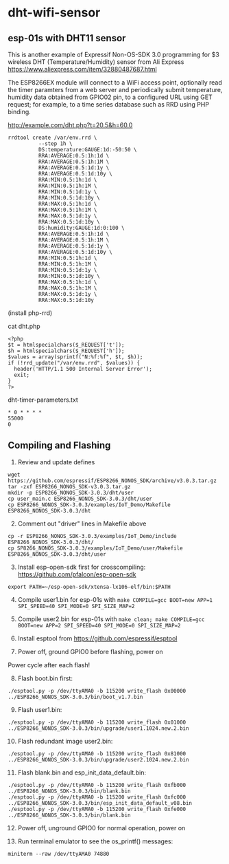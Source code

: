 # dht-wifi-sensor
## esp-01s with DHT11 sensor

This is another example of Expressif Non-OS-SDK 3.0 programming for $3 wireless DHT (Temperature/Humidity) sensor from Ali Express https://www.aliexpress.com/item/32880487687.html

The ESP8266EX module will connect to a WiFi access point, optionally read the timer paramters from a web server and periodically submit temperature, humidity data obtained from GPIO02 pin, to a configured URL using GET request; for example, to a time series database such as RRD using PHP binding.

http://example.com/dht.php?t=20.5&h=60.0

```
rrdtool create /var/env.rrd \
          --step 1h \
          DS:temperature:GAUGE:1d:-50:50 \
          RRA:AVERAGE:0.5:1h:1d \
          RRA:AVERAGE:0.5:1h:1M \
          RRA:AVERAGE:0.5:1d:1y \
          RRA:AVERAGE:0.5:1d:10y \
          RRA:MIN:0.5:1h:1d \
          RRA:MIN:0.5:1h:1M \
          RRA:MIN:0.5:1d:1y \
          RRA:MIN:0.5:1d:10y \
          RRA:MAX:0.5:1h:1d \
          RRA:MAX:0.5:1h:1M \
          RRA:MAX:0.5:1d:1y \
          RRA:MAX:0.5:1d:10y \
          DS:humidity:GAUGE:1d:0:100 \
          RRA:AVERAGE:0.5:1h:1d \
          RRA:AVERAGE:0.5:1h:1M \
          RRA:AVERAGE:0.5:1d:1y \
          RRA:AVERAGE:0.5:1d:10y \
          RRA:MIN:0.5:1h:1d \
          RRA:MIN:0.5:1h:1M \
          RRA:MIN:0.5:1d:1y \
          RRA:MIN:0.5:1d:10y \
          RRA:MAX:0.5:1h:1d \
          RRA:MAX:0.5:1h:1M \
          RRA:MAX:0.5:1d:1y \
          RRA:MAX:0.5:1d:10y
```

(install php-rrd)

cat dht.php 

```
<?php
$t = htmlspecialchars($_REQUEST['t']);
$h = htmlspecialchars($_REQUEST['h']);
$values = array(sprintf("N:%f:%f", $t, $h));
if (!rrd_update("/var/env.rrd", $values)) {
  header('HTTP/1.1 500 Internal Server Error');
  exit;
}
?>
```

dht-timer-parameters.txt

```
* 0 * * * *
55000
0
```

## Compiling and Flashing

1. Review and update defines

```
wget https://github.com/espressif/ESP8266_NONOS_SDK/archive/v3.0.3.tar.gz
tar -zxf ESP8266_NONOS_SDK-v3.0.3.tar.gz
mkdir -p ESP8266_NONOS_SDK-3.0.3/dht/user
cp user_main.c ESP8266_NONOS_SDK-3.0.3/dht/user
cp ESP8266_NONOS_SDK-3.0.3/examples/IoT_Demo/Makefile ESP8266_NONOS_SDK-3.0.3/dht
```

2. Comment out "driver" lines in Makefile above

```
cp -r ESP8266_NONOS_SDK-3.0.3/examples/IoT_Demo/include ESP8266_NONOS_SDK-3.0.3/dht/
cp SP8266_NONOS_SDK-3.0.3/examples/IoT_Demo/user/Makefile ESP8266_NONOS_SDK-3.0.3/dht/user
```

3. Install esp-open-sdk first for crosscompiling: https://github.com/pfalcon/esp-open-sdk

```
export PATH=~/esp-open-sdk/xtensa-lx106-elf/bin:$PATH
```

4. Compile user1.bin for esp-01s with `make COMPILE=gcc BOOT=new APP=1 SPI_SPEED=40 SPI_MODE=0 SPI_SIZE_MAP=2`

5. Compile user2.bin for esp-01s with `make clean; make COMPILE=gcc BOOT=new APP=2 SPI_SPEED=40 SPI_MODE=0 SPI_SIZE_MAP=2`

6. Install esptool from https://github.com/espressif/esptool

7. Power off, ground GPIO0 before flashing, power on

Power cycle after each flash!

8. Flash boot.bin first:

```
./esptool.py -p /dev/ttyAMA0 -b 115200 write_flash 0x00000 ../ESP8266_NONOS_SDK-3.0.3/bin/boot_v1.7.bin
```

9. Flash user1.bin:

```
./esptool.py -p /dev/ttyAMA0 -b 115200 write_flash 0x01000 ../ESP8266_NONOS_SDK-3.0.3/bin/upgrade/user1.1024.new.2.bin
```

10. Flash redundant image user2.bin:

```
./esptool.py -p /dev/ttyAMA0 -b 115200 write_flash 0x81000 ../ESP8266_NONOS_SDK-3.0.3/bin/upgrade/user2.1024.new.2.bin
```

11. Flash blank.bin and esp_init_data_default.bin:

```
./esptool.py -p /dev/ttyAMA0 -b 115200 write_flash 0xfb000 ../ESP8266_NONOS_SDK-3.0.3/bin/blank.bin
./esptool.py -p /dev/ttyAMA0 -b 115200 write_flash 0xfc000 ../ESP8266_NONOS_SDK-3.0.3/bin/esp_init_data_default_v08.bin
./esptool.py -p /dev/ttyAMA0 -b 115200 write_flash 0xfe000 ../ESP8266_NONOS_SDK-3.0.3/bin/blank.bin
```

12. Power off, unground GPIO0 for normal operation, power on

13. Run terminal emulator to see the os_printf() messages:

```
miniterm --raw /dev/ttyAMA0 74880
```
